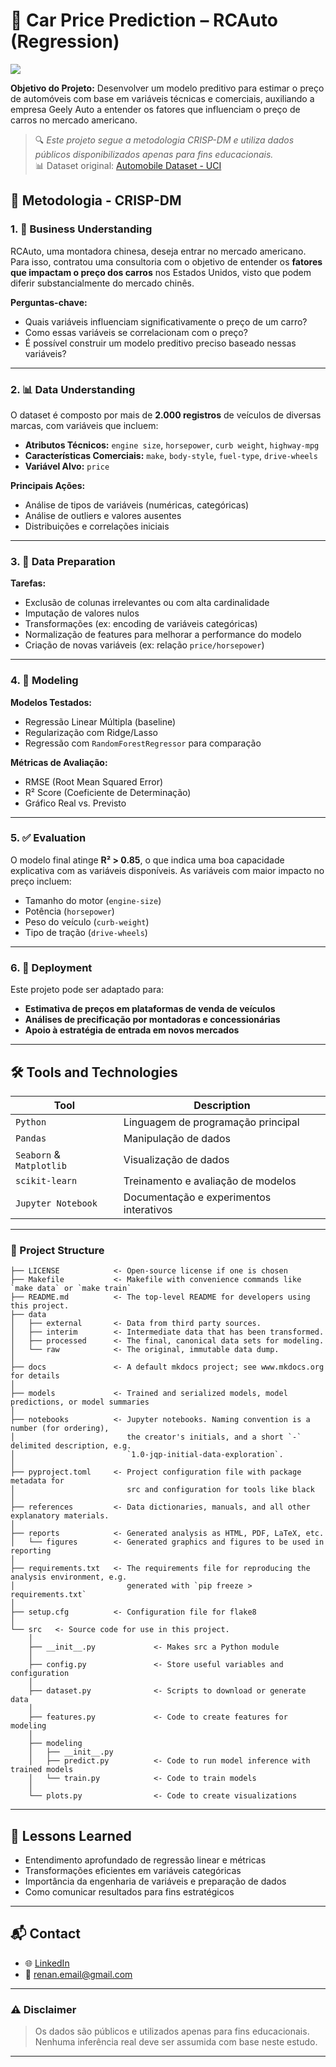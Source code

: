 # 🚗 Car Price Prediction – RCAuto (Regression)


<a target="_blank" href="https://cookiecutter-data-science.drivendata.org/">
    <img src="https://img.shields.io/badge/CCDS-Project%20template-328F97?logo=cookiecutter" />
</a>

**Objetivo do Projeto:** Desenvolver um modelo preditivo para estimar o preço de automóveis com base em variáveis técnicas e comerciais, auxiliando a empresa Geely Auto a entender os fatores que influenciam o preço de carros no mercado americano.

> 🔍 *Este projeto segue a metodologia CRISP-DM e utiliza dados públicos disponibilizados apenas para fins educacionais.*  
> 📊 Dataset original: [Automobile Dataset - UCI](https://archive.ics.uci.edu/dataset/10/automobile)

## 🧭 Metodologia - CRISP-DM

### 1. 🧠 Business Understanding

RCAuto, uma montadora chinesa, deseja entrar no mercado americano. Para isso, contratou uma consultoria com o objetivo de entender os **fatores que impactam o preço dos carros** nos Estados Unidos, visto que podem diferir substancialmente do mercado chinês.

**Perguntas-chave:**
- Quais variáveis influenciam significativamente o preço de um carro?
- Como essas variáveis se correlacionam com o preço?
- É possível construir um modelo preditivo preciso baseado nessas variáveis?

---

### 2. 📊 Data Understanding

O dataset é composto por mais de **2.000 registros** de veículos de diversas marcas, com variáveis que incluem:

- **Atributos Técnicos:** `engine size`, `horsepower`, `curb weight`, `highway-mpg`
- **Características Comerciais:** `make`, `body-style`, `fuel-type`, `drive-wheels`
- **Variável Alvo:** `price`

**Principais Ações:**
- Análise de tipos de variáveis (numéricas, categóricas)
- Análise de outliers e valores ausentes
- Distribuições e correlações iniciais

---

### 3. 🧹 Data Preparation

**Tarefas:**

- Exclusão de colunas irrelevantes ou com alta cardinalidade
- Imputação de valores nulos
- Transformações (ex: encoding de variáveis categóricas)
- Normalização de features para melhorar a performance do modelo
- Criação de novas variáveis (ex: relação `price/horsepower`)

---

### 4. 🧠 Modeling

**Modelos Testados:**
- Regressão Linear Múltipla (baseline)
- Regularização com Ridge/Lasso
- Regressão com `RandomForestRegressor` para comparação

**Métricas de Avaliação:**
- RMSE (Root Mean Squared Error)
- R² Score (Coeficiente de Determinação)
- Gráfico Real vs. Previsto

---

### 5. ✅ Evaluation

O modelo final atinge **R² > 0.85**, o que indica uma boa capacidade explicativa com as variáveis disponíveis. As variáveis com maior impacto no preço incluem:

- Tamanho do motor (`engine-size`)
- Potência (`horsepower`)
- Peso do veículo (`curb-weight`)
- Tipo de tração (`drive-wheels`)

---

### 6. 🚀 Deployment

Este projeto pode ser adaptado para:

- **Estimativa de preços em plataformas de venda de veículos**
- **Análises de precificação por montadoras e concessionárias**
- **Apoio à estratégia de entrada em novos mercados**

---

## 🛠️ Tools and Technologies

| Tool | Description |
|------------|-----------|
| `Python` | Linguagem de programação principal |
| `Pandas` | Manipulação de dados |
| `Seaborn` & `Matplotlib` | Visualização de dados |
| `scikit-learn` | Treinamento e avaliação de modelos |
| `Jupyter Notebook` | Documentação e experimentos interativos |

---

### 📁 Project Structure


```
├── LICENSE            <- Open-source license if one is chosen
├── Makefile           <- Makefile with convenience commands like `make data` or `make train`
├── README.md          <- The top-level README for developers using this project.
├── data
│   ├── external       <- Data from third party sources.
│   ├── interim        <- Intermediate data that has been transformed.
│   ├── processed      <- The final, canonical data sets for modeling.
│   └── raw            <- The original, immutable data dump.
│
├── docs               <- A default mkdocs project; see www.mkdocs.org for details
│
├── models             <- Trained and serialized models, model predictions, or model summaries
│
├── notebooks          <- Jupyter notebooks. Naming convention is a number (for ordering),
│                         the creator's initials, and a short `-` delimited description, e.g.
│                         `1.0-jqp-initial-data-exploration`.
│
├── pyproject.toml     <- Project configuration file with package metadata for 
│                         src and configuration for tools like black
│
├── references         <- Data dictionaries, manuals, and all other explanatory materials.
│
├── reports            <- Generated analysis as HTML, PDF, LaTeX, etc.
│   └── figures        <- Generated graphics and figures to be used in reporting
│
├── requirements.txt   <- The requirements file for reproducing the analysis environment, e.g.
│                         generated with `pip freeze > requirements.txt`
│
├── setup.cfg          <- Configuration file for flake8
│
└── src   <- Source code for use in this project.
    │
    ├── __init__.py             <- Makes src a Python module
    │
    ├── config.py               <- Store useful variables and configuration
    │
    ├── dataset.py              <- Scripts to download or generate data
    │
    ├── features.py             <- Code to create features for modeling
    │
    ├── modeling                
    │   ├── __init__.py 
    │   ├── predict.py          <- Code to run model inference with trained models          
    │   └── train.py            <- Code to train models
    │
    └── plots.py                <- Code to create visualizations
```
---

## 📌 Lessons Learned


- Entendimento aprofundado de regressão linear e métricas
- Transformações eficientes em variáveis categóricas
- Importância da engenharia de variáveis e preparação de dados
- Como comunicar resultados para fins estratégicos

---

## 📬 Contact

- 🌐 [LinkedIn](https://www.linkedin.com/in/seuusuario)
- 📧 renan.email@gmail.com

---

### ⚠️ Disclaimer
> Os dados são públicos e utilizados apenas para fins educacionais. Nenhuma inferência real deve ser assumida com base neste estudo.


--------

